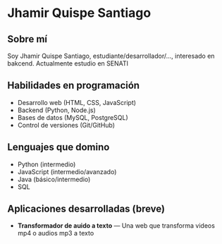 # Jhamir Quispe Santiago

## Sobre mí
Soy Jhamir Quispe Santiago, estudiante/desarrollador/..., interesado en bakcend. Actualmente estudio en SENATI

## Habilidades en programación
* Desarrollo web (HTML, CSS, JavaScript)
* Backend (Python, Node.js)
* Bases de datos (MySQL, PostgreSQL)
* Control de versiones (Git/GitHub)

## Lenguajes que domino
* Python (intermedio)
* JavaScript (intermedio/avanzado)
* Java (básico/intermedio)
* SQL

## Aplicaciones desarrolladas (breve)
* **Transformador de auido a texto** — Una web que transforma videos mp4 o audios mp3 a texto


